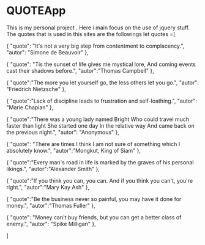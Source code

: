 # QUOTEApp
This is my personal project . Here i main focus on the use of jquery stuff.
The quotes that is used in this sites are the followings
let quotes =[

{
  "quote": "It's not a very big step from contentment to complacency.",
  "autor":  "Simone de Beauvoir"
},

{
  "quote": "Tis the sunset of life gives me mystical lore, And coming events cast their shadows before.",
  "autor":"Thomas Campbell"
},

{
  "quote":"The more you let yourself go, the less others let you go.",
  "autor": "Friedrich Nietzsche"
},

{
  "quote":"Lack of discipline leads to frustration and self-loathing.",
  "autor": "Marie Chapian"
},

{
  "quote":"There was a young lady named Bright Who could travel much faster than light She started one day In the relative way And came back on the previous night.",
  "autor": "Anonymous"
},

{
  "quote": "There are times I think I am not sure of something which I absolutely know.",
  "autor":"Mongkut, King of Siam"
},

{
  "quote":"Every man's road in life is marked by the graves of his personal likings.",
  "autor":"Alexander Smith"
},

{
  "quote":"If you think you can, you can. And if you think you can't, you're right.",
  "autor":"Mary Kay Ash"
},

{
  "quote":"Be the business never so painful, you may have it done for money.",
  "autor":"Thomas Fuller"
},

{
  "quote": "Money can't buy friends, but you can get a better class of enemy.",
  "autor":  "Spike Milligan"
},




]

